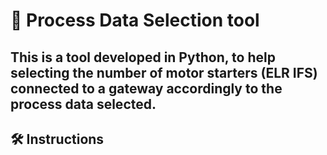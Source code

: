 # 🧰 Process Data Selection tool #
This is a tool developed in Python, to help selecting the number of motor starters (ELR IFS) connected to a gateway accordingly to the process data selected.
---
## 🛠️ Instructions ##
